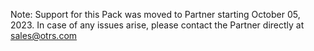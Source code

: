 Note: Support for this Pack was moved to Partner starting October 05, 2023. In case of any issues arise, please contact the Partner directly at <sales@otrs.com>
